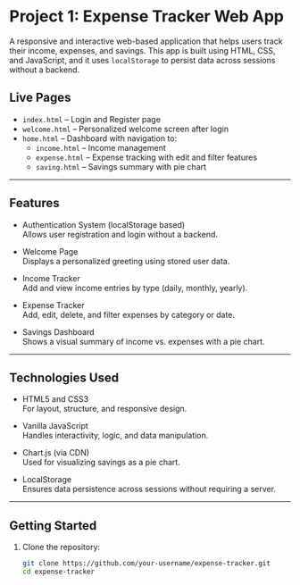 # Project 1: Expense Tracker Web App

A responsive and interactive web-based application that helps users track their income, expenses, and savings. This app is built using HTML, CSS, and JavaScript, and it uses `localStorage` to persist data across sessions without a backend.

## Live Pages

- `index.html` – Login and Register page
- `welcome.html` – Personalized welcome screen after login
- `home.html` – Dashboard with navigation to:
  - `income.html` – Income management
  - `expense.html` – Expense tracking with edit and filter features
  - `saving.html` – Savings summary with pie chart

---

## Features

- Authentication System (localStorage based)  
  Allows user registration and login without a backend.

- Welcome Page  
  Displays a personalized greeting using stored user data.

- Income Tracker  
  Add and view income entries by type (daily, monthly, yearly).

- Expense Tracker  
  Add, edit, delete, and filter expenses by category or date.

- Savings Dashboard  
  Shows a visual summary of income vs. expenses with a pie chart.

---

## Technologies Used

- HTML5 and CSS3  
  For layout, structure, and responsive design.

- Vanilla JavaScript  
  Handles interactivity, logic, and data manipulation.

- Chart.js (via CDN)  
  Used for visualizing savings as a pie chart.

- LocalStorage  
  Ensures data persistence across sessions without requiring a server.

---

## Getting Started

1. Clone the repository:
   ```bash
   git clone https://github.com/your-username/expense-tracker.git
   cd expense-tracker
